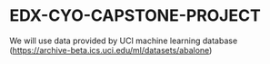 # EDX-CYO-CAPSTONE-PROJECT
We will use data provided by UCI machine learning database (https://archive-beta.ics.uci.edu/ml/datasets/abalone)
